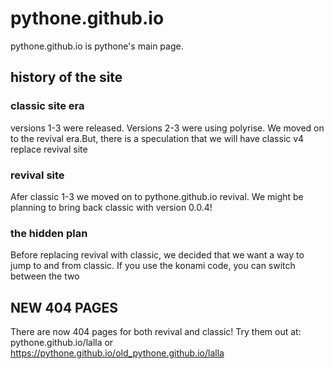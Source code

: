 # pythone.github.io
pythone.github.io is pythone's main page.
## history of the site
### classic site era
versions 1-3 were released. Versions 2-3 were using polyrise. We moved on to the revival era.But, there is a speculation that we will have classic v4 replace revival site
### revival site
Afer classic 1-3 we moved on to pythone.github.io revival. We might be planning to bring back classic with version 0.0.4!
### the hidden plan
  Before replacing revival with classic, we decided that we want a way to jump to and from classic. If you use the konami code, you can switch between the two
## NEW 404 PAGES
There are now 404 pages for both revival and classic!
Try them out at: pythone.github.io/lalla or https://pythone.github.io/old_pythone.github.io/lalla
